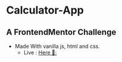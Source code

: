 # Calculator-App
## A FrontendMentor Challenge 
- Made With vanilla js, html and css.
  - Live : [Here 🚀:](https://astrovector18.github.io/Calculator-App/)
